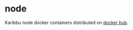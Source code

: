 # node

Karibbu node docker containers distributed on [docker hub](https://hub.docker.com/r/karibbu/node/tags/).

